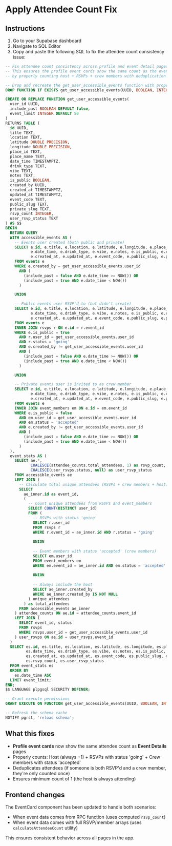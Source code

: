 # Apply Attendee Count Fix

## Instructions

1. Go to your Supabase dashboard
2. Navigate to SQL Editor
3. Copy and paste the following SQL to fix the attendee count consistency issue:

```sql
-- Fix attendee count consistency across profile and event detail pages
-- This ensures the profile event cards show the same count as the event details page
-- by properly counting host + RSVPs + crew members with deduplication

-- Drop and recreate the get_user_accessible_events function with proper attendee counting
DROP FUNCTION IF EXISTS get_user_accessible_events(UUID, BOOLEAN, INTEGER);

CREATE OR REPLACE FUNCTION get_user_accessible_events(
  user_id UUID,
  include_past BOOLEAN DEFAULT false,
  event_limit INTEGER DEFAULT 50
)
RETURNS TABLE (
  id UUID,
  title TEXT,
  location TEXT,
  latitude DOUBLE PRECISION,
  longitude DOUBLE PRECISION,
  place_id TEXT,
  place_name TEXT,
  date_time TIMESTAMPTZ,
  drink_type TEXT,
  vibe TEXT,
  notes TEXT,
  is_public BOOLEAN,
  created_by UUID,
  created_at TIMESTAMPTZ,
  updated_at TIMESTAMPTZ,
  event_code TEXT,
  public_slug TEXT,
  private_slug TEXT,
  rsvp_count INTEGER,
  user_rsvp_status TEXT
) AS $$
BEGIN
  RETURN QUERY
  WITH accessible_events AS (
    -- Events user created (both public and private)
    SELECT e.id, e.title, e.location, e.latitude, e.longitude, e.place_id, e.place_name,
           e.date_time, e.drink_type, e.vibe, e.notes, e.is_public, e.created_by,
           e.created_at, e.updated_at, e.event_code, e.public_slug, e.private_slug
    FROM events e
    WHERE e.created_by = get_user_accessible_events.user_id
      AND (
        (include_past = false AND e.date_time >= NOW()) OR
        (include_past = true AND e.date_time < NOW())
      )

    UNION

    -- Public events user RSVP'd to (but didn't create)
    SELECT e.id, e.title, e.location, e.latitude, e.longitude, e.place_id, e.place_name,
           e.date_time, e.drink_type, e.vibe, e.notes, e.is_public, e.created_by,
           e.created_at, e.updated_at, e.event_code, e.public_slug, e.private_slug
    FROM events e
    INNER JOIN rsvps r ON e.id = r.event_id
    WHERE e.is_public = true
      AND r.user_id = get_user_accessible_events.user_id
      AND r.status = 'going'
      AND e.created_by != get_user_accessible_events.user_id
      AND (
        (include_past = false AND e.date_time >= NOW()) OR
        (include_past = true AND e.date_time < NOW())
      )

    UNION

    -- Private events user is invited to as crew member
    SELECT e.id, e.title, e.location, e.latitude, e.longitude, e.place_id, e.place_name,
           e.date_time, e.drink_type, e.vibe, e.notes, e.is_public, e.created_by,
           e.created_at, e.updated_at, e.event_code, e.public_slug, e.private_slug
    FROM events e
    INNER JOIN event_members em ON e.id = em.event_id
    WHERE e.is_public = false
      AND em.user_id = get_user_accessible_events.user_id
      AND em.status = 'accepted'
      AND e.created_by != get_user_accessible_events.user_id
      AND (
        (include_past = false AND e.date_time >= NOW()) OR
        (include_past = true AND e.date_time < NOW())
      )
  ),
  event_stats AS (
    SELECT ae.*,
           COALESCE(attendee_counts.total_attendees, 1) as rsvp_count, -- Always at least 1 (host)
           COALESCE(user_rsvps.status, null) as user_rsvp_status
    FROM accessible_events ae
    LEFT JOIN (
      -- Calculate total unique attendees (RSVPs + crew members + host)
      SELECT 
        ae_inner.id as event_id,
        (
          -- Count unique attendees from RSVPs and event_members
          SELECT COUNT(DISTINCT user_id) 
          FROM (
            -- RSVPs with status 'going'
            SELECT r.user_id
            FROM rsvps r
            WHERE r.event_id = ae_inner.id AND r.status = 'going'
            
            UNION
            
            -- Event members with status 'accepted' (crew members)
            SELECT em.user_id
            FROM event_members em
            WHERE em.event_id = ae_inner.id AND em.status = 'accepted'
            
            UNION
            
            -- Always include the host
            SELECT ae_inner.created_by
            WHERE ae_inner.created_by IS NOT NULL
          ) unique_attendees
        ) as total_attendees
      FROM accessible_events ae_inner
    ) attendee_counts ON ae.id = attendee_counts.event_id
    LEFT JOIN (
      SELECT event_id, status
      FROM rsvps
      WHERE rsvps.user_id = get_user_accessible_events.user_id
    ) user_rsvps ON ae.id = user_rsvps.event_id
  )
  SELECT es.id, es.title, es.location, es.latitude, es.longitude, es.place_id, es.place_name,
         es.date_time, es.drink_type, es.vibe, es.notes, es.is_public, es.created_by,
         es.created_at, es.updated_at, es.event_code, es.public_slug, es.private_slug,
         es.rsvp_count, es.user_rsvp_status
  FROM event_stats es
  ORDER BY
    es.date_time ASC
  LIMIT event_limit;
END;
$$ LANGUAGE plpgsql SECURITY DEFINER;

-- Grant execute permissions
GRANT EXECUTE ON FUNCTION get_user_accessible_events(UUID, BOOLEAN, INTEGER) TO authenticated;

-- Refresh the schema cache
NOTIFY pgrst, 'reload schema';
```

## What this fixes

- **Profile event cards** now show the same attendee count as **Event Details** pages
- Properly counts: Host (always +1) + RSVPs with status 'going' + Crew members with status 'accepted'
- Deduplicates attendees (if someone is both RSVP'd and a crew member, they're only counted once)
- Ensures minimum count of 1 (the host is always attending)

## Frontend changes

The EventCard component has been updated to handle both scenarios:
- When event data comes from RPC function (uses computed `rsvp_count`)
- When event data comes with full RSVP/member arrays (uses `calculateAttendeeCount` utility)

This ensures consistent behavior across all pages in the app.
